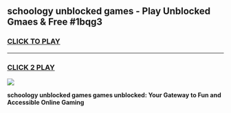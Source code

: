 
## schoology unblocked games - Play Unblocked Gmaes & Free #1bqg3
<h3>
<a href="https://news.freeplayer.one?title=schoology_unblocked_games&ref=03M">CLICK TO PLAY</a></h3>
<hr>

<h3>
<a href="https://news.freeplayer.one?title=schoology_unblocked_games&ref=03M">CLICK 2 PLAY</a>
  
</h3>

<a href="https://news.freeplayer.one?title=schoology_unblocked_games&ref=03M"><img src="https://clearcache.store/games.png"></a>


**schoology unblocked games games unblocked: Your Gateway to Fun and Accessible Online Gaming**
